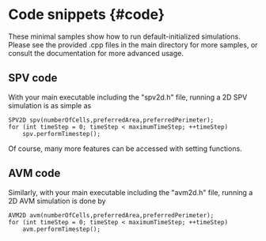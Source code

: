 # Code snippets {#code}

These minimal samples show how to run default-initialized simulations. Please see the provided .cpp files in the main directory for more samples, or consult the documentation for more advanced usage.

## SPV code

With your main executable including the "spv2d.h" file, running a 2D SPV simulation is as simple as
```
SPV2D spv(numberOfCells,preferredArea,preferredPerimeter);
for (int timeStep = 0; timeStep < maximumTimeStep; ++timeStep)
    spv.performTimestep();
```
Of course, many more features can be accessed with setting functions.

## AVM code

Similarly, with your main executable including the "avm2d.h" file, running a 2D AVM simulation is done by
```
AVM2D avm(numberOfCells,preferredArea,preferredPerimeter);
for (int timeStep = 0; timeStep < maximumTimeStep; ++timeStep)
    avm.performTimestep();
```
